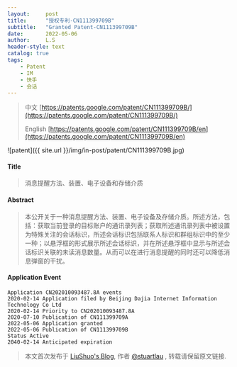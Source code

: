 ```yaml
---
layout:     post
title:      "授权专利-CN111399709B"
subtitle:   "Granted Patent-CN111399709B"
date:       2022-05-06
author:     L.S
header-style: text
catalog: true
tags:
    - Patent
    - IM
    - 快手
    - 会话
---
```

> 中文 [https://patents.google.com/patent/CN111399709B/](https://patents.google.com/patent/CN111399709B/)
>
> English [https://patents.google.com/patent/CN111399709B/en](https://patents.google.com/patent/CN111399709B/en)

![patent]({{ site.url }}/img/in-post/patent/CN111399709B.jpg)
#### Title
> 消息提醒方法、装置、电子设备和存储介质









#### Abstract
> 本公开关于一种消息提醒方法、装置、电子设备及存储介质。所述方法，包括：获取当前登录的目标账户的通讯录列表；获取所述通讯录列表中被设置为特殊关注的会话标识，所述会话标识包括联系人标识和群组标识中的至少一种；以悬浮框的形式展示所述会话标识，并在所述悬浮框中显示与所述会话标识关联的未读消息数量。从而可以在进行消息提醒的同时还可以降低消息弹窗的干扰。









#### Application Event
```
Application CN202010093487.8A events 
2020-02-14 Application filed by Beijing Dajia Internet Information Technology Co Ltd
2020-02-14 Priority to CN202010093487.8A
2020-07-10 Publication of CN111399709A
2022-05-06 Application granted
2022-05-06 Publication of CN111399709B
Status Active
2040-02-14 Anticipated expiration
```
> 本文首次发布于 [LiuShuo's Blog](https://liushuo.me), 作者 [@stuartlau](http://github.com/stuartlau) ,
转载请保留原文链接.
